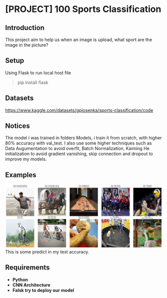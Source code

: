 # [PROJECT] 100 Sports Classification

## Introduction

This project aim to help us when an image is upload, what sport are the image in the picture?

## Setup
Using Flask to run local host file
> pip install flask

## Datasets
https://www.kaggle.com/datasets/gpiosenka/sports-classification/code

## Notices
The model i was trained in folders Models, i train it from scratch, with higher 80% accuracy with val_test. I also use some higher techniques such as Data Augumentation to avoid overfit,
Batch Normalization, Kaiming He initialization to avoid gradient vanishing, skip connection and dropout to improve my models.
## Examples
<img src="Images/prediction_results.png" width=800><br/>
This is some predict in my test accuracy.

## Requirements
* **Python**
* **CNN Architecture**
* **Falsk try to deploy our model**
